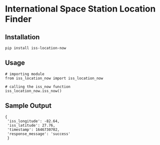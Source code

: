 # International Space Station Location Finder

## Installation

```
pip install iss-location-now
```

## Usage 
```
# importing module
from iss_location_now import iss_location_now 

# calling the iss_now function
iss_location_now.iss_now()

```

## Sample Output 
```
{
 'iss_longitude': -82.64,
 'iss_latitude': 27.76,
 'timestamp': 1646730702,
 'response_message': 'success'
 }
```
